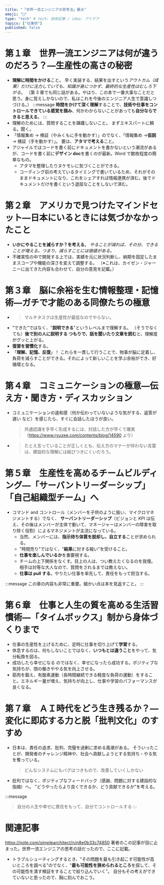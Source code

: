 ```yaml
---
title: "「世界一流エンジニアの思考法」要点"
emoji: "🤔"
type: "tech" # tech: 技術記事 / idea: アイデア
topics: ["仕事術"]
published: false
---
```


# 第１章　世界一流エンジニアは何が違うのだろう？―生産性の高さの秘密

- **理解に時間をかける**こと。
  早く実装する、結果を出すという*アウトカム（成果）だけに注力していても、知識が身につかず、最終的な生産性はむしろ下がる*。
  （第 3 章でも同じ話がある。やはり、この本で一番大事なことだと思う。身に覚えしかないので、私はこれを今後のエンジニア人生で意識しつづける。）
  :::message
  **時間をかけて深く理解**することで、**技術や仕事をコントロールできている感覚を掴み**、何かわからないことがあっても**自分ならできると思える**。
  :::
- 理解のためには、質問することを躊躇しないこと。
  まずエキスパートに頼る。聞く。
- 「情報集め → 検証（やみくもに手を動かす）」のでなく、「情報集め →**仮説**→ 検証（手を動かす）」。
  要は、**アタマで考える**こと。
- アジャイルではコードを書く前にドキュメントを書かないという潮流があるが、コードを書く前に**デザイン doc**を書くのが最新。Word で数枚程度の簡単なもの。
  - アタマを整理したりヌケモレに気づくことができる。
  - コーディング前の考えているタイミングで書いているため、それがそのままドキュメントになり、これをシェアすれば情報連携が済む。後でドキュメントだけを書くという退屈なことをしないで済む。

# 第２章　アメリカで見つけたマインドセット―日本にいるときには気づかなかったこと

- **いかにやることを減らすか？を考える**。
  _やることが減れば、その分、できることが増える。つまり、減らすことには価値がある。_
- 不確実性の中で開発する上では、実績を元に状況判断し、納期を固定したままスコープや機能の深さを変えて調整する。
  （※これは、カイゼン・ジャーニーに出てきた内容も合わせて、自分の意見を記載。）

# 第３章　脳に余裕を生む情報整理・記憶術―ガチで才能のある同僚たちの極意

- > マルチタスクは生産性が最低なのでやらない。
- "できた"ではなく、"**説明できる**"というレベルまで理解する。
  （そうでなくても）**後で別の人に説明する つもりで、話を聞いたり文章を読む**と、理解度がグッと上がる。
- **復習を習慣化**する。
- 「**理解、記憶、反復**」！
  これらを一貫して行うことで、物事が脳に定着し、負荷を減らすことができる。それによって新しいことを学ぶ余裕ができ、好循環となる。

# 第４章　コミュニケーションの極意―伝え方・聞き方・ディスカッション

- コミュニケーションの違和感（何か伝わっていないような気がする、返答が遅い など）を感じたら、すぐに会話したほうが良い。
  > 共通認識を手早く形成するには、対話した方が早くて確実
  > （https://www.ryuzee.com/contents/blog/14590 より）
- > たとえ言っていることが正しくとも、伝え方のマナーが伴わない言葉は、建設的な理解には結びつきにくいだろう。

# 第５章　生産性を高めるチームビルディング―「サーバントリーダーシップ」「自己組織型チーム」へ

- コマンド and コントロール（メンバーを子供のように扱い、マイクロマネジメントする）でなく、
  **サーバントリーダーシップ**（ビジョンと KPI は伝え、その後はメンバーが主体で動いて、マネージャーはメンバーの障害を取り除く役割）によるマネジメントが主流になっている。
  - 当然、メンバーには、**指示待ち体質を脱却し、自立する**ことが求められる。
  - "時間売り"ではなく、"**結果**に対する報い"を受けること。
  - **仕事を楽しんでいるか**を重要視する。
  - チームの上下関係をなくす。目上の人は、つい教えたくなるのを我慢。相手は対等な大人なので、質問をされるまでは教えない。
  - **仕事は pull する**。やりたい仕事を率先して、責任をもって担当する。

:::message
この章の内容も非常に重要。細かい点は本を見返すこと。
:::

# 第６章　仕事と人生の質を高める生活習慣術―「タイムボックス」制から身体づくりまで

- 仕事の生産性を上げるために、定時に仕事を切り上げて**学習**する。
- 休息するのは、何もしないことではなく、**いつもとは違うこと**をやって、気分転換を図る。
- 成功したら幸せになる のではなく、幸せになったら成功する。ポジティブな気持ちが、頭の働きややる気を向上させる。
- 筋肉を鍛え、有酸素運動（長時間継続できる軽度な負荷の運動）をすること。エネルギー量が増え、気持ちが向上し、仕事や学習のパフォーマンスが良くなる。

# 第７章　ＡＩ時代をどう生き残るか？―変化に即応する力と脱「批判文化」のすすめ

- 日本は、責任の追求、批判、完璧を過剰に求める風潮がある。
  そういったことが、開発者のチャレンジ精神や、社会へ貢献しようとする気持ち・やる気を奪っている。
  > どんなシステムにもバグはつきもので、改善していくしかない
- 批判ではなく、ポジティブなフィードバック（感謝、問題に対する建設的な指摘）へ。
  "どうやったらより良くできるか、どう貢献できるか"を考える。

:::message
> 自分の人生や幸せに責任をもって、自分でコントロールする
:::

# 関連記事

https://note.com/simplearchitect/n/n8e0b33c74850
著者のこの記事が目に止まった。世界一流エンジニアの思考の話だったので、ここに記載。

- トラブルシューティングするとき、"その問題を最も引き起こす可能性が高いところを調べる"のでなく、"**最も可能性を狭められるところ**を探して、その可能性を潰す検証をすることで絞り込んでいく"。
  自分もその考えができていないと思ったので、胸に刻んでおこう。
